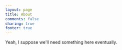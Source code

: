 ```yaml
---
layout: page
title: About
comments: false
sharing: true
footer: true
---
```


Yeah, I suppose we'll need something here eventually.